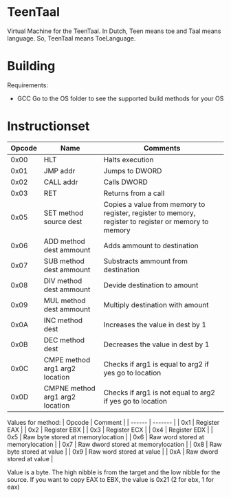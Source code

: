 # TeenTaal
Virtual Machine for the TeenTaal.
In Dutch, Teen means toe and Taal means language.
So, TeenTaal means ToeLanguage.

# Building
Requirements: 
* GCC
Go to the OS folder to see the supported build methods for your OS

# Instructionset
| Opcode | Name | Comments |
| ------ | ---- | -------- |
| 0x00 | HLT | Halts execution |
| 0x01 | JMP addr | Jumps to DWORD |
| 0x02 | CALL addr | Calls DWORD |
| 0x03 | RET | Returns from a call |
| 0x05 | SET method source dest | Copies a value from memory to register, register to memory, register to register or memory to memory |
| 0x06 | ADD method dest ammount | Adds ammount to destination |
| 0x07 | SUB method dest ammount | Substracts ammount from destination |
| 0x08 | DIV method dest ammount | Devide destination to amount |
| 0x09 | MUL method dest ammount | Multiply destination with amount | 
| 0x0A | INC method dest | Increases the value in dest by 1 |
| 0x0B | DEC method dest | Decreases the value in dest by 1 |
| 0x0C | CMPE method arg1 arg2 location | Checks if arg1 is equal to arg2 if yes go to location |
| 0x0D | CMPNE method arg1 arg2 location | Checks if arg1 is not equal to arg2 if yes go to location |

Values for method:
| Opcode | Comment |
| ------ | ------- |
| 0x1 | Register EAX |
| 0x2 | Register EBX |
| 0x3 | Register ECX |
| 0x4 | Register EDX |
| 0x5 | Raw byte stored at memorylocation |
| 0x6 | Raw word stored at memorylocation |
| 0x7 | Raw dword stored at memorylocation |
| 0x8 | Raw byte stored at value |
| 0x9 | Raw word stored at value |
| 0xA | Raw dword stored at value |

Value is a byte. 
The high nibble is from the target and the low nibble for the source.
If you want to copy EAX to EBX, the value is 0x21 (2 for ebx, 1 for eax)